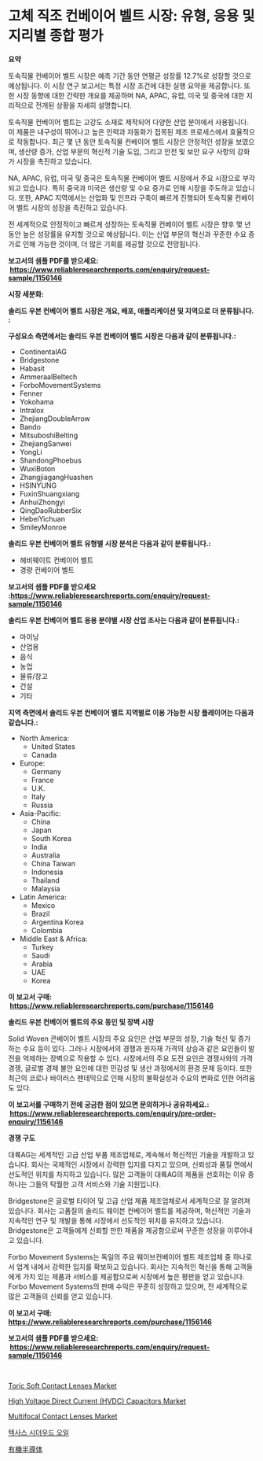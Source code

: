 <p><h1>고체 직조 컨베이어 벨트 시장: 유형, 응용 및 지리별 종합 평가</h1></p><p><strong>요약</strong></p>
<p><p>토속직물 컨베이어 벨트 시장은 예측 기간 동안 연평균 성장률 12.7%로 성장할 것으로 예상됩니다. 이 시장 연구 보고서는 특정 시장 조건에 대한 실행 요약을 제공합니다. 또한 시장 동향에 대한 간략한 개요를 제공하며 NA, APAC, 유럽, 미국 및 중국에 대한 지리적으로 전개된 상황을 자세히 설명합니다.</p><p>토속직물 컨베이어 벨트는 고강도 소재로 제작되어 다양한 산업 분야에서 사용됩니다. 이 제품은 내구성이 뛰어나고 높은 인력과 자동화가 접목된 제조 프로세스에서 효율적으로 작동합니다. 최근 몇 년 동안 토속직물 컨베이어 벨트 시장은 안정적인 성장을 보였으며, 생산량 증가, 산업 부문의 혁신적 기술 도입, 그리고 안전 및 보안 요구 사항의 강화가 시장을 촉진하고 있습니다.</p><p>NA, APAC, 유럽, 미국 및 중국은 토속직물 컨베이어 벨트 시장에서 주요 시장으로 부각되고 있습니다. 특히 중국과 미국은 생산량 및 수요 증가로 인해 시장을 주도하고 있습니다. 또한, APAC 지역에서는 산업화 및 인프라 구축이 빠르게 진행되어 토속직물 컨베이어 벨트 시장의 성장을 촉진하고 있습니다.</p><p>전 세계적으로 안정적이고 빠르게 성장하는 토속직물 컨베이어 벨트 시장은 향후 몇 년 동안 높은 성장률을 유지할 것으로 예상됩니다. 이는 산업 부문의 혁신과 꾸준한 수요 증가로 인해 가능한 것이며, 더 많은 기회를 제공할 것으로 전망됩니다.</p></p>
<p><strong>보고서의 샘플 PDF를 받으세요: &nbsp;<a href="https://www.reliableresearchreports.com/enquiry/request-sample/1156146">https://www.reliableresearchreports.com/enquiry/request-sample/1156146</a></strong></p>
<p><strong>시장 세분화:</strong></p>
<p><strong> 솔리드 우븐 컨베이어 벨트 시장은 개요, 배포, 애플리케이션 및 지역으로 더 분류됩니다. :</strong></p>
<p><strong>구성요소 측면에서는 솔리드 우븐 컨베이어 벨트 시장은 다음과 같이 분류됩니다.:</strong></p>
<p><ul><li>ContinentalAG</li><li>Bridgestone</li><li>Habasit</li><li>AmmeraalBeltech</li><li>ForboMovementSystems</li><li>Fenner</li><li>Yokohama</li><li>Intralox</li><li>ZhejiangDoubleArrow</li><li>Bando</li><li>MitsuboshiBelting</li><li>ZhejiangSanwei</li><li>YongLi</li><li>ShandongPhoebus</li><li>WuxiBoton</li><li>ZhangjiagangHuashen</li><li>HSINYUNG</li><li>FuxinShuangxiang</li><li>AnhuiZhongyi</li><li>QingDaoRubberSix</li><li>HebeiYichuan</li><li>SmileyMonroe</li></ul></p>
<p><strong> 솔리드 우븐 컨베이어 벨트 유형별 시장 분석은 다음과 같이 분류됩니다.:</strong></p>
<p><ul><li>헤비웨이트 컨베이어 벨트</li><li>경량 컨베이어 벨트</li></ul></p>
<p><strong>보고서의 샘플 PDF를 받으세요 :<a href="https://www.reliableresearchreports.com/enquiry/request-sample/1156146">https://www.reliableresearchreports.com/enquiry/request-sample/1156146</a></strong></p>
<p><strong> 솔리드 우븐 컨베이어 벨트 응용 분야별 시장 산업 조사는 다음과 같이 분류됩니다.:</strong></p>
<p><ul><li>마이닝</li><li>산업용</li><li>음식</li><li>농업</li><li>물류/창고</li><li>건설</li><li>기타</li></ul></p>
<p><strong>지역 측면에서 솔리드 우븐 컨베이어 벨트 지역별로 이용 가능한 시장 플레이어는 다음과 같습니다.:</strong></p>
<p><ul>
    <li>
        North America:
        <ul>
            <li>United States</li>
            <li>Canada</li>
        </ul>
    </li>
    <li>
        Europe:
        <ul>
            <li>Germany</li>
            <li>France</li>
            <li>U.K.</li>
            <li>Italy</li>
            <li>Russia</li>
        </ul>
    </li>
    <li>
        Asia-Pacific:
        <ul>
            <li>China</li>
            <li>Japan</li>
            <li>South Korea</li>
            <li>India</li>
            <li>Australia</li>
            <li>China Taiwan</li>
            <li>Indonesia</li>
            <li>Thailand</li>
            <li>Malaysia</li>
        </ul>
    </li>
    <li>
        Latin America:
        <ul>
            <li>Mexico</li>
            <li>Brazil</li>
            <li>Argentina Korea</li>
            <li>Colombia</li>
        </ul>
    </li>
    <li>
        Middle East & Africa:
        <ul>
            <li>Turkey</li>
            <li>Saudi</li>
            <li>Arabia</li>
            <li>UAE</li>
            <li>Korea</li>
        </ul>
    </li>
    </ul></p>
<p><strong>이 보고서 구매: &nbsp;<a href="https://www.reliableresearchreports.com/purchase/1156146">https://www.reliableresearchreports.com/purchase/1156146</a></strong></p>
<p><strong>솔리드 우븐 컨베이어 벨트의 주요 동인 및 장벽 시장</strong></p>
<p><p>Solid Woven 콘베이어 벨트 시장의 주요 요인은 산업 부문의 성장, 기술 혁신 및 증가하는 수요 등이 있다. 그러나 시장에서의 경쟁과 원자재 가격의 상승과 같은 요인들이 발전을 억제하는 장벽으로 작용할 수 있다. 시장에서의 주요 도전 요인은 경쟁사와의 가격 경쟁, 글로벌 경제 불안 요인에 대한 민감성 및 생산 과정에서의 환경 문제 등이다. 또한 최근의 코로나 바이러스 팬데믹으로 인해 시장의 불확실성과 수요의 변화로 인한 어려움도 있다.</p></p>
<p><strong>이 보고서를 구매하기 전에 궁금한 점이 있으면 문의하거나 공유하세요.: &nbsp;<a href="https://www.reliableresearchreports.com/enquiry/pre-order-enquiry/1156146">https://www.reliableresearchreports.com/enquiry/pre-order-enquiry/1156146</a></strong></p>
<p><strong>경쟁 구도</strong></p>
<p><p>대륙AG는 세계적인 고급 산업 부품 제조업체로, 계속해서 혁신적인 기술을 개발하고 있습니다. 회사는 국제적인 시장에서 강력한 입지를 다지고 있으며, 신뢰성과 품질 면에서 선도적인 위치를 차지하고 있습니다. 많은 고객들이 대륙AG의 제품을 선호하는 이유 중 하나는 그들의 탁월한 고객 서비스와 기술 지원입니다.</p><p>Bridgestone은 글로벌 타이어 및 고급 산업 제품 제조업체로서 세계적으로 잘 알려져 있습니다. 회사는 고품질의 솔리드 웨이븐 컨베이어 벨트를 제공하며, 혁신적인 기술과 지속적인 연구 및 개발을 통해 시장에서 선도적인 위치를 유지하고 있습니다. Bridgestone은 고객들에게 신뢰할 만한 제품을 제공함으로써 꾸준한 성장을 이루어내고 있습니다.</p><p>Forbo Movement Systems는 독일의 주요 웨이브컨베이어 벨트 제조업체 중 하나로서 업계 내에서 강력한 입지를 확보하고 있습니다. 회사는 지속적인 혁신을 통해 고객들에게 가치 있는 제품과 서비스를 제공함으로써 시장에서 높은 평판을 얻고 있습니다. Forbo Movement Systems의 판매 수익은 꾸준히 성장하고 있으며, 전 세계적으로 많은 고객들의 신뢰를 얻고 있습니다.</p></p>
<p><strong>이 보고서 구매: &nbsp; <a href="https://www.reliableresearchreports.com/purchase/1156146">https://www.reliableresearchreports.com/purchase/1156146</a></strong></p>
<p><strong>보고서의 샘플 PDF를 받으세요: &nbsp;<a href="https://www.reliableresearchreports.com/enquiry/request-sample/1156146">https://www.reliableresearchreports.com/enquiry/request-sample/1156146</a></strong><strong></strong></p>
<p>&nbsp;</p>
<p><p><a href="https://github.com/Whitneyboyettebo9kiw7yr13/Market-Research-Report-List-1/blob/main/toric-soft-contact-lenses-market.md">Toric Soft Contact Lenses Market</a></p><p><a href="https://issuu.com/reportprime-2/docs/high-voltage-direct-current-hvdc-capacitors-market">High Voltage Direct Current (HVDC) Capacitors Market</a></p><p><a href="https://github.com/sonuprakash1/Market-Research-Report-List-1/blob/main/multifocal-contact-lenses-market.md">Multifocal Contact Lenses Market</a></p><p><a href="https://github.com/vsn7qpua81q/Market-Research-Report-List-1/blob/main/25933453700.md">텍사스 시더우드 오일</a></p><p><a href="https://github.com/xnljig2898992/Market-Research-Report-List-1/blob/main/63523154096.md">有機半導体</a></p></p>